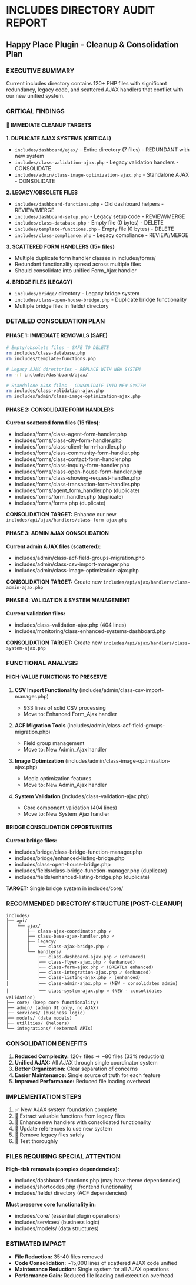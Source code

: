 # INCLUDES DIRECTORY AUDIT REPORT
## Happy Place Plugin - Cleanup & Consolidation Plan

### EXECUTIVE SUMMARY
Current includes directory contains 120+ PHP files with significant redundancy, legacy code, and scattered AJAX handlers that conflict with our new unified system.

### CRITICAL FINDINGS

#### 🚨 IMMEDIATE CLEANUP TARGETS

**1. DUPLICATE AJAX SYSTEMS (CRITICAL)**
- `includes/dashboard/ajax/` - Entire directory (7 files) - REDUNDANT with new system
- `includes/class-validation-ajax.php` - Legacy validation handlers - CONSOLIDATE 
- `includes/admin/class-image-optimization-ajax.php` - Standalone AJAX - CONSOLIDATE

**2. LEGACY/OBSOLETE FILES**
- `includes/dashboard-functions.php` - Old dashboard helpers - REVIEW/MERGE
- `includes/dashboard-setup.php` - Legacy setup code - REVIEW/MERGE
- `includes/class-database.php` - Empty file (0 bytes) - DELETE
- `includes/template-functions.php` - Empty file (0 bytes) - DELETE
- `includes/class-compliance.php` - Legacy compliance - REVIEW/MERGE

**3. SCATTERED FORM HANDLERS (15+ files)**
- Multiple duplicate form handler classes in includes/forms/
- Redundant functionality spread across multiple files
- Should consolidate into unified Form_Ajax handler

**4. BRIDGE FILES (LEGACY)**
- `includes/bridge/` directory - Legacy bridge system
- `includes/class-open-house-bridge.php` - Duplicate bridge functionality
- Multiple bridge files in fields/ directory

### DETAILED CONSOLIDATION PLAN

#### PHASE 1: IMMEDIATE REMOVALS (SAFE)
```bash
# Empty/obsolete files - SAFE TO DELETE
rm includes/class-database.php
rm includes/template-functions.php

# Legacy AJAX directories - REPLACE WITH NEW SYSTEM
rm -rf includes/dashboard/ajax/

# Standalone AJAX files - CONSOLIDATE INTO NEW SYSTEM
rm includes/class-validation-ajax.php
rm includes/admin/class-image-optimization-ajax.php
```

#### PHASE 2: CONSOLIDATE FORM HANDLERS
**Current scattered form files (15 files):**
- includes/forms/class-agent-form-handler.php
- includes/forms/class-city-form-handler.php
- includes/forms/class-client-form-handler.php
- includes/forms/class-community-form-handler.php
- includes/forms/class-contact-form-handler.php
- includes/forms/class-inquiry-form-handler.php
- includes/forms/class-open-house-form-handler.php
- includes/forms/class-showing-request-handler.php
- includes/forms/class-transaction-form-handler.php
- includes/forms/agent_form_handler.php (duplicate)
- includes/forms/form_handler.php (duplicate)
- includes/forms/forms.php (duplicate)

**CONSOLIDATION TARGET:** Enhance our new `includes/api/ajax/handlers/class-form-ajax.php`

#### PHASE 3: ADMIN AJAX CONSOLIDATION
**Current admin AJAX files (scattered):**
- includes/admin/class-acf-field-groups-migration.php
- includes/admin/class-csv-import-manager.php
- includes/admin/class-image-optimization-ajax.php

**CONSOLIDATION TARGET:** Create new `includes/api/ajax/handlers/class-admin-ajax.php`

#### PHASE 4: VALIDATION & SYSTEM MANAGEMENT
**Current validation files:**
- includes/class-validation-ajax.php (404 lines)
- includes/monitoring/class-enhanced-systems-dashboard.php

**CONSOLIDATION TARGET:** Create new `includes/api/ajax/handlers/class-system-ajax.php`

### FUNCTIONAL ANALYSIS

#### HIGH-VALUE FUNCTIONS TO PRESERVE
1. **CSV Import Functionality** (includes/admin/class-csv-import-manager.php)
   - 933 lines of solid CSV processing
   - Move to: Enhanced Form_Ajax handler

2. **ACF Migration Tools** (includes/admin/class-acf-field-groups-migration.php)
   - Field group management
   - Move to: New Admin_Ajax handler

3. **Image Optimization** (includes/admin/class-image-optimization-ajax.php)
   - Media optimization features
   - Move to: New Admin_Ajax handler

4. **System Validation** (includes/class-validation-ajax.php)
   - Core component validation (404 lines)
   - Move to: New System_Ajax handler

#### BRIDGE CONSOLIDATION OPPORTUNITIES
**Current bridge files:**
- includes/bridge/class-bridge-function-manager.php
- includes/bridge/enhanced-listing-bridge.php
- includes/class-open-house-bridge.php
- includes/fields/class-bridge-function-manager.php (duplicate)
- includes/fields/enhanced-listing-bridge.php (duplicate)

**TARGET:** Single bridge system in includes/core/

### RECOMMENDED DIRECTORY STRUCTURE (POST-CLEANUP)

```
includes/
├── api/
│   └── ajax/
│       ├── class-ajax-coordinator.php ✓
│       ├── class-base-ajax-handler.php ✓
│       ├── legacy/
│       │   └── class-ajax-bridge.php ✓
│       └── handlers/
│           ├── class-dashboard-ajax.php ✓ (enhanced)
│           ├── class-flyer-ajax.php ✓ (enhanced) 
│           ├── class-form-ajax.php ✓ (GREATLY enhanced)
│           ├── class-integration-ajax.php ✓ (enhanced)
│           ├── class-listing-ajax.php ✓ (enhanced)
│           ├── class-admin-ajax.php ⭐ (NEW - consolidates admin)
│           └── class-system-ajax.php ⭐ (NEW - consolidates validation)
├── core/ (keep core functionality)
├── admin/ (admin UI only, no AJAX)
├── services/ (business logic)
├── models/ (data models) 
├── utilities/ (helpers)
└── integrations/ (external APIs)
```

### CONSOLIDATION BENEFITS
1. **Reduced Complexity:** 120+ files → ~80 files (33% reduction)
2. **Unified AJAX:** All AJAX through single coordinator system
3. **Better Organization:** Clear separation of concerns
4. **Easier Maintenance:** Single source of truth for each feature
5. **Improved Performance:** Reduced file loading overhead

### IMPLEMENTATION STEPS
1. ✅ New AJAX system foundation complete
2. 🎯 Extract valuable functions from legacy files
3. 🎯 Enhance new handlers with consolidated functionality  
4. 🎯 Update references to use new system
5. 🎯 Remove legacy files safely
6. 🎯 Test thoroughly

### FILES REQUIRING SPECIAL ATTENTION
**High-risk removals (complex dependencies):**
- includes/dashboard-functions.php (may have theme dependencies)
- includes/shortcodes.php (frontend functionality)
- includes/fields/ directory (ACF dependencies)

**Must preserve core functionality in:**
- includes/core/ (essential plugin operations)
- includes/services/ (business logic)
- includes/models/ (data structures)

### ESTIMATED IMPACT
- **File Reduction:** 35-40 files removed
- **Code Consolidation:** ~15,000 lines of scattered AJAX code unified
- **Maintenance Reduction:** Single system for all AJAX operations
- **Performance Gain:** Reduced file loading and execution overhead
